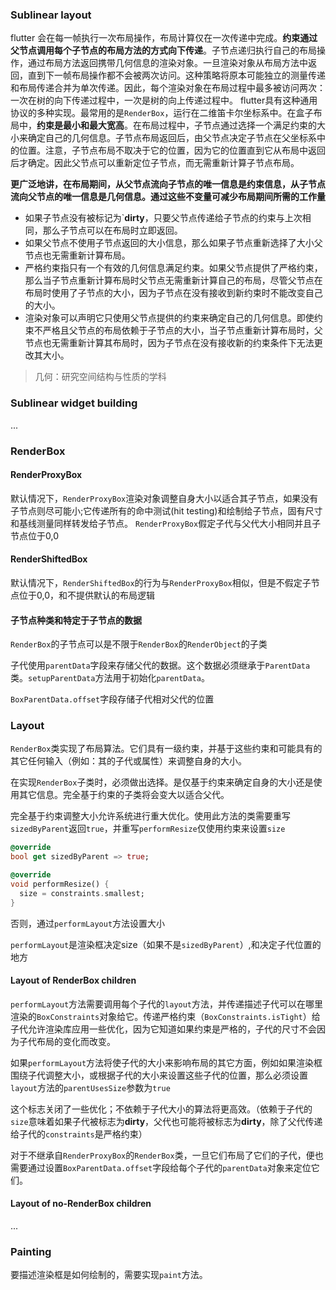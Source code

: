 ### Sublinear layout

flutter 会在每一帧执行一次布局操作，布局计算仅在一次传递中完成。**约束通过父节点调用每个子节点的布局方法的方式向下传递**。子节点递归执行自己的布局操作，通过布局方法返回携带几何信息的渲染对象。一旦渲染对象从布局方法中返回，直到下一帧布局操作都不会被两次访问。这种策略将原本可能独立的测量传递和布局传递合并为单次传递。因此，每个渲染对象在布局过程中最多被访问两次：一次在树的向下传递过程中，一次是树的向上传递过程中。
flutter具有这种通用协议的多种实现。最常用的是`RenderBox`，运行在二维笛卡尔坐标系中。在盒子布局中，**约束是最小和最大宽高**。在布局过程中，子节点通过选择一个满足约束的大小来确定自己的几何信息。子节点布局返回后，由父节点决定子节点在父坐标系中的位置。注意，子节点布局不取决于它的位置，因为它的位置直到它从布局中返回后才确定。因此父节点可以重新定位子节点，而无需重新计算子节点布局。

**更广泛地讲，在布局期间，从父节点流向子节点的唯一信息是约束信息，从子节点流向父节点的唯一信息是几何信息。通过这些不变量可减少布局期间所需的工作量**

* 如果子节点没有被标记为`**dirty**，只要父节点传递给子节点的约束与上次相同，那么子节点可以在布局时立即返回。
* 如果父节点不使用子节点返回的大小信息，那么如果子节点重新选择了大小父节点也无需重新计算布局。
* 严格约束指只有一个有效的几何信息满足约束。如果父节点提供了严格约束，那么当子节点重新计算布局时父节点无需重新计算自己的布局，尽管父节点在布局时使用了子节点的大小，因为子节点在没有接收到新约束时不能改变自己的大小。
* 渲染对象可以声明它只使用父节点提供的约束来确定自己的几何信息。即使约束不严格且父节点的布局依赖于子节点的大小，当子节点重新计算布局时，父节点也无需重新计算其布局时，因为子节点在没有接收新的约束条件下无法更改其大小。

> 几何：研究空间结构与性质的学科

### Sublinear widget building

...

### RenderBox

#### RenderProxyBox
默认情况下，`RenderProxyBox`渲染对象调整自身大小以适合其子节点，如果没有子节点则尽可能小;它传递所有的命中测试(hit testing)和绘制给子节点，固有尺寸和基线测量同样转发给子节点。
`RenderProxyBox`假定子代与父代大小相同并且子节点位于0,0

#### RenderShiftedBox

默认情况下，`RenderShiftedBox`的行为与`RenderProxyBox`相似，但是不假定子节点位于0,0，和不提供默认的布局逻辑

#### 子节点种类和特定于子节点的数据

`RenderBox`的子节点可以是不限于`RenderBox`的`RenderObject`的子类

子代使用`parentData`字段来存储父代的数据。这个数据必须继承于`ParentData`类。`setupParentData`方法用于初始化`parentData`。

`BoxParentData.offset`字段存储子代相对父代的位置

### Layout

`RenderBox`类实现了布局算法。它们具有一级约束，并基于这些约束和可能具有的其它任何输入（例如：其的子代或属性）来调整自身的大小。

在实现`RenderBox`子类时，必须做出选择。是仅基于约束来确定自身的大小还是使用其它信息。完全基于约束的子类将会变大以适合父代。

完全基于约束调整大小允许系统进行重大优化。使用此方法的类需要重写`sizedByParent`返回`true`，并重写`performResize`仅使用约束来设置`size`
```dart
@override
bool get sizedByParent => true;

@override
void performResize() {
  size = constraints.smallest;
}
```
否则，通过`performLayout`方法设置大小

`performLayout`是渲染框决定size（如果不是`sizedByParent`）,和决定子代位置的地方

#### Layout of RenderBox children

`performLayout`方法需要调用每个子代的`layout`方法，并传递描述子代可以在哪里渲染的`BoxConstraints`对象给它。传递严格约束（`BoxConstraints.isTight`）给子代允许渲染库应用一些优化，因为它知道如果约束是严格的，子代的尺寸不会因为子代布局的变化而改变。

如果`performLayout`方法将使子代的大小来影响布局的其它方面，例如如果渲染框围绕子代调整大小，或根据子代的大小来设置这些子代的位置，那么必须设置`layout`方法的`parentUsesSize`参数为`true`

这个标志关闭了一些优化；不依赖于子代大小的算法将更高效。（依赖于子代的`size`意味着如果子代被标志为**dirty**，父代也可能将被标志为**dirty**，除了父代传递给子代的`constraints`是严格约束）

对于不继承自`RenderProxyBox`的`RenderBox`类，一旦它们布局了它们的子代，便也需要通过设置`BoxParentData.offset`字段给每个子代的`parentData`对象来定位它们。

#### Layout of no-RenderBox children

...

### Painting

要描述渲染框是如何绘制的，需要实现`paint`方法。